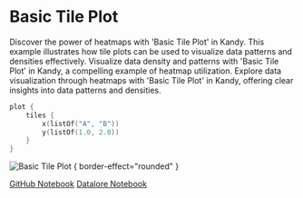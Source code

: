# Basic Tile Plot

<web-summary>
Discover the power of heatmaps with 'Basic Tile Plot' in Kandy.
This example illustrates how tile plots can be used to visualize data patterns and densities effectively.
</web-summary>

<card-summary>
Visualize data density and patterns with 'Basic Tile Plot' in Kandy, a compelling example of heatmap utilization.
</card-summary>

<link-summary>
Explore data visualization through heatmaps with 'Basic Tile Plot' in Kandy, offering clear insights into data patterns and densities.
</link-summary>


<!---IMPORT org.jetbrains.kotlinx.kandy.letsplot.samples.Tiles-->

<!---FUN basic_tile_plot-->

```kotlin
plot {
    tiles {
        x(listOf("A", "B"))
        y(listOf(1.0, 2.0))
    }
}
```

<!---END-->

![Basic Tile Plot](basic_tile_plot.png) { border-effect="rounded" }

<seealso style="cards">
       <category ref="example-ktnb">
           <a href="https://github.com/Kotlin/kandy/blob/main/examples/notebooks/lets-plot/samples/tiles/basic_tile_plot.ipynb" summary="View the notebook on our GitHub repository">GitHub Notebook</a>
           <a href="https://datalore.jetbrains.com/report/static/KQKedA4jDrKu63O53gEN0z/sluVJbVGY3OAhJ5xvil8hF" summary="Experiment with this example on Datalore">Datalore Notebook</a>
       </category>
</seealso>
